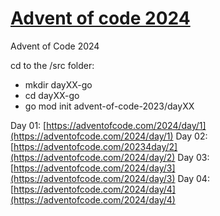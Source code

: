 # [Advent of code 2024](https://adventofcode.com/)

Advent of Code 2024

cd to the /src folder:

* mkdir dayXX-go
* cd dayXX-go
*  go mod init advent-of-code-2023/dayXX

Day 01: [https://adventofcode.com/2024/day/1](https://adventofcode.com/2024/day/1)
Day 02: [https://adventofcode.com/20234day/2](https://adventofcode.com/2024/day/2) 
Day 03: [https://adventofcode.com/2024/day/3](https://adventofcode.com/2024/day/3)
Day 04: [https://adventofcode.com/2024/day/4](https://adventofcode.com/2024/day/4)
